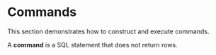 # Commands
This section demonstrates how to construct and execute commands.

A **command** is a SQL statement that does not return rows.
